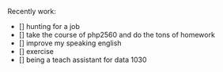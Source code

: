 Recently work:
- [] hunting for a job
- [] take the course of php2560 and do the tons of homework
- [] improve my speaking english
- [] exercise
- [] being a teach assistant for data 1030
